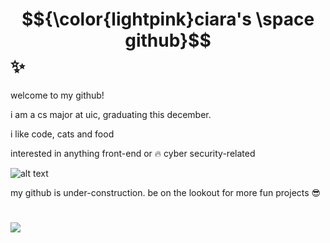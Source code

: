 # $${\color{lightpink}ciara's \space github}$$ ✨

welcome to my github!

i am a cs major at uic, graduating this december.

i like code, cats and food

interested in anything front-end or 🔥 cyber security-related 

![alt text](https://i.pinimg.com/736x/77/3d/db/773ddb359b545a441b23558228bb4fa5.jpg)

my github is under-construction. be on the lookout for more fun projects 😎

# [![](https://img.shields.io/badge/linkedin-lightpink?style=for-the-badge)](https://www.linkedin.com/in/ciara-taylor-6a6620230/)
